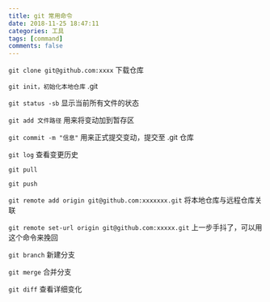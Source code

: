 ```yaml
---
title: git 常用命令
date: 2018-11-25 18:47:11
categories: 工具
tags: [command]
comments: false
---
```


`git clone git@github.com:xxxx` 下载仓库

`git init，初始化本地仓库` .git

`git status -sb` 显示当前所有文件的状态

`git add 文件路径` 用来将变动加到暂存区

`git commit -m "信息"` 用来正式提交变动，提交至 .git 仓库

`git log` 查看变更历史

`git pull` 

`git push`

`git remote add origin git@github.com:xxxxxxx.git` 将本地仓库与远程仓库关联

`git remote set-url origin git@github.com:xxxxx.git` 上一步手抖了，可以用这个命令来挽回

`git branch` 新建分支

`git merge` 合并分支

`git diff` 查看详细变化